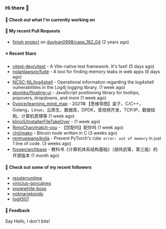 ### Hi there 👋

#### 👷 Check out what I'm currently working on

#### 🔨 My recent Pull Requests

- [finish project](https://github.com/duytran0998/case_182_04/pull/1) on [duytran0998/case_182_04](https://github.com/duytran0998/case_182_04) (2 years ago)

#### ⭐ Recent Stars

- [vitest-dev/vitest](https://github.com/vitest-dev/vitest) - A Vite-native test framework. It&#39;s fast! (5 days ago)
- [nolanlawson/fuite](https://github.com/nolanlawson/fuite) - A tool for finding memory leaks in web apps (6 days ago)
- [NCSC-NL/log4shell](https://github.com/NCSC-NL/log4shell) - Operational information regarding the log4shell vulnerabilities in the Log4j logging library. (1 week ago)
- [atomiks/floating-ui](https://github.com/atomiks/floating-ui) - JavaScript positioning library for tooltips, popovers, dropdowns, and more (1 week ago)
- [0voice/learning_mind_map](https://github.com/0voice/learning_mind_map) - 2021年【思维导图】盒子，C/C&#43;&#43;，Golang，Linux，云原生，数据库，DPDK，音视频开发，TCP/IP，数据结构，计算机原理等 (1 week ago)
- [klinix5/InstallerFileTakeOver](https://github.com/klinix5/InstallerFileTakeOver) -  (1 week ago)
- [RimoChan/match-you](https://github.com/RimoChan/match-you) - 【您配吗】配你吗 (1 week ago)
- [chjj/mako](https://github.com/chjj/mako) - Bitcoin node written in C (3 weeks ago)
- [rentruewang/koila](https://github.com/rentruewang/koila) - Prevent PyTorch&#39;s `CUDA error: out of memory` in just 1 line of code. (3 weeks ago)
- [foxsen/archbase](https://github.com/foxsen/archbase) - 教科书《计算机体系结构基础》（胡伟武等，第三版）的开源版本 (1 month ago)

#### 👯 Check out some of my recent followers

- [resslerruntime](https://github.com/resslerruntime)
- [vinicius-goncalves](https://github.com/vinicius-goncalves)
- [snowwhite-boss](https://github.com/snowwhite-boss)
- [notmariekondo](https://github.com/notmariekondo)
- [logit507](https://github.com/logit507)

#### 💬 Feedback

Say Hello, I don't bite!